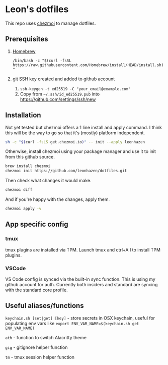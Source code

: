 # Leon's dotfiles

This repo uses [chezmoi](https://github.com/twpayne/chezmoi) to manage dotfiles.

## Prerequisites
1. [Homebrew](https://brew.sh/)

    `/bin/bash -c "$(curl -fsSL https://raw.githubusercontent.com/Homebrew/install/HEAD/install.sh)"`

2. git SSH key created and added to github account
    1. `ssh-keygen -t ed25519 -C "your_email@example.com"`
    2. Copy from `~/.ssh/id_ed25519.pub` into https://github.com/settings/ssh/new

## Installation
Not yet tested but chezmoi offers a 1 line install and apply command. I think this will be the way to go so that it's (mostly) platform independent.
```bash
sh -c "$(curl -fsLS get.chezmoi.io)" -- init --apply leonhazen
```

Otherwise, install chezmoi using your package manager and use it to init from this github source.
```bash
brew install chezmoi
chezmoi init https://github.com/leonhazen/dotfiles.git
```

Then check what changes it would make.
```bash
chezmoi diff
```

And if you're happy with the changes, apply them.
```bash
chezmoi apply -v
```

## App specific config

### tmux
tmux plugins are installed via TPM. Launch tmux and ctrl+A I to install TPM plugins. 

### VSCode

VS Code config is synced via the built-in sync function. This is using my github account for auth. Currently both insiders and standard are syncing with the standard core profile.

## Useful aliases/functions

`keychain.sh [set|get] [key]` - store secrets in OSX keychain, useful for populating env vars like `export ENV_VAR_NAME=$(keychain.sh get ENV_VAR_NAME)`

`ath` - function to switch Alacritty theme

`gig` - gitignore helper function

`tm` - tmux session helper function


